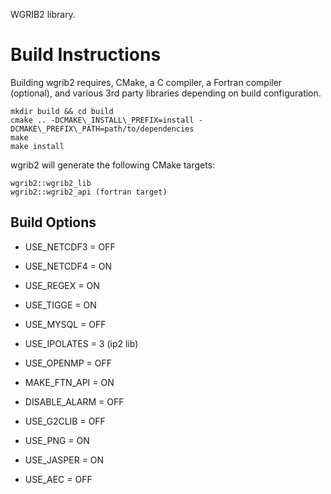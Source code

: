 WGRIB2 library.

# Build Instructions

Building wgrib2 requires, CMake, a C compiler, a Fortran compiler
(optional), and various 3rd party libraries depending on build
configuration.

```
mkdir build && cd build
cmake .. -DCMAKE\_INSTALL\_PREFIX=install -DCMAKE\_PREFIX\_PATH=path/to/dependencies
make
make install
```

wgrib2 will generate the following CMake targets:

```
wgrib2::wgrib2_lib
wgrib2::wgrib2_api (fortran target)
```

## Build Options

* USE_NETCDF3 = OFF

* USE_NETCDF4 = ON

* USE_REGEX = ON

* USE_TIGGE = ON

* USE_MYSQL = OFF

* USE_IPOLATES = 3 (ip2 lib)

* USE_OPENMP = OFF

* MAKE_FTN_API = ON

* DISABLE_ALARM = OFF

* USE_G2CLIB = OFF

* USE_PNG = ON

* USE_JASPER = ON

* USE_AEC = OFF
